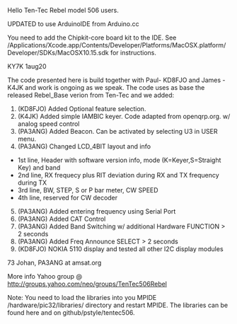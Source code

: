 Hello Ten-Tec Rebel model 506 users.

UPDATED to use ArduinoIDE from Arduino.cc

You need to add the Chipkit-core board kit to the IDE. See /Applications/Xcode.app/Contents/Developer/Platforms/MacOSX.platform/Developer/SDKs/MacOSX10.15.sdk
for instructions.

KY7K 1aug20

The code presented here is build together with Paul- KD8FJO and James - K4JK and work is ongoing as we speak. The code uses as base the released Rebel_Base verion from Ten-Tec and we added:

1. (KD8FJO) Added Optional feature selection. 
2. (K4JK) Added simple IAMBIC keyer. Code adapted from openqrp.org. w/ analog speed control
3. (PA3ANG) Added Beacon. Can be activated by selecting U3 in USER menu. 
4. (PA3ANG) Changed LCD_4BIT layout and info
  - 1st line, Header with software version info, mode (K=Keyer,S=Straight Key) and band
  - 2nd line, RX frequecy plus RIT deviation during RX and TX frequency during TX 
  - 3rd line, BW, STEP, S or P bar meter, CW SPEED
  - 4th line, reserved for CW decoder
5. (PA3ANG) Added entering frequency using Serial Port
6. (PA3ANG) Added CAT Control
7. (PA3ANG) Added Band Switching w/ additional Hardware  FUNCTION > 2 seconds
8. (PA3ANG) Added Freq Announce SELECT > 2 seconds
9. (KD8FJO) NOKIA 5110 display and tested all other I2C display modules

73 Johan, PA3ANG   at amsat.org

More info Yahoo group @ http://groups.yahoo.com/neo/groups/TenTec506Rebel

Note: You need to load the libraries into you MPIDE /hardware/pic32/libraries/  directory and restart MPIDE. The libraries can be found here and on github/pstyle/tentec506.
